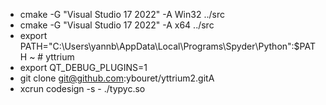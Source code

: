 - cmake -G "Visual Studio 17 2022" -A Win32 ../src
- cmake -G "Visual Studio 17 2022" -A x64   ../src
- export PATH="C:\Users\yannb\AppData\Local\Programs\Spyder\Python":$PATH
~   # yttrium
- export QT_DEBUG_PLUGINS=1
- git clone git@github.com:ybouret/yttrium2.gitA
- xcrun codesign -s - ./typyc.so 
